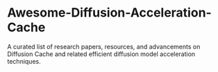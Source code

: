 # Awesome-Diffusion-Acceleration-Cache
A curated list of research papers, resources, and advancements on Diffusion Cache and related efficient diffusion model acceleration techniques.
